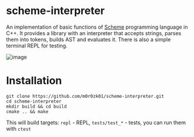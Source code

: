 # scheme-interpreter

An implementation of basic functions of [Scheme](https://en.wikipedia.org/wiki/Scheme_(programming_language)) programming language in C++. It provides a library with an interpreter that accepts strings, parses them into tokens, builds AST and evaluates it. There is also a simple terminal REPL for testing.

![image](https://user-images.githubusercontent.com/47718803/222995984-4758fb06-62c3-4ce8-b42f-00f8e78c4255.png)

# Installation
```
git clone https://github.com/m0r0zk01/scheme-interpreter.git
cd scheme-interpreter
mkdir build && cd build
cmake .. && make
```

This will build targets: `repl` - REPL, `tests/test_*` - tests, you can run them with `ctest`
